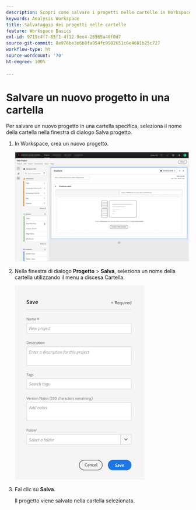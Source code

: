 ```yaml
---
description: Scopri come salvare i progetti nelle cartelle in Workspace
keywords: Analysis Workspace
title: Salvataggio dei progetti nelle cartelle
feature: Workspace Basics
exl-id: 9719c4f7-85f1-4f12-9ee4-26565a40f0d7
source-git-commit: 8e976be3e6b8fa954fc9902651c6e4601b25c727
workflow-type: ht
source-wordcount: '70'
ht-degree: 100%

---
```


# Salvare un nuovo progetto in una cartella

Per salvare un nuovo progetto in una cartella specifica, seleziona il nome della cartella nella finestra di dialogo Salva progetto.

1. In Workspace, crea un nuovo progetto.

   ![](/help/analyze/analysis-workspace/build-workspace-project/assets/save-to-folder1.png)

1. Nella finestra di dialogo **Progetto** > **Salva**, seleziona un nome della cartella utilizzando il menu a discesa Cartella.

   ![](/help/analyze/analysis-workspace/build-workspace-project/assets/save-to-folder2.png)

1. Fai clic su **Salva**.

   Il progetto viene salvato nella cartella selezionata.
